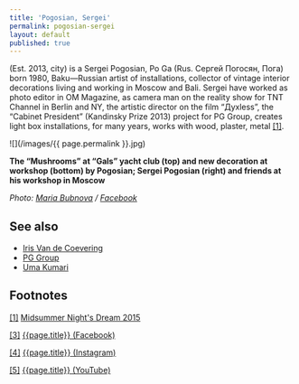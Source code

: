 ```yaml
---
title: 'Pogosian, Sergei'
permalink: pogosian-sergei
layout: default
published: true
---
```

(Est. 2013, city) is a Sergei Pogosian, Po Ga (Rus. Сергей Погосян, Пога) born 1980, Baku—Russian artist of installations, collector of vintage interior decorations living and working in Moscow and Bali. Sergei have worked as photo editor in OM Magazine, as camera man on the reality show for TNT Channel in Berlin and NY, the artistic director on the film “Духless”, the “Cabinet President” (Kandinsky Prize 2013) project for PG Group, creates light box installations, for many years, works with wood, plaster, metal <span id="a1">[\[1\]](#f1)</span>.

![](/images/{{ page.permalink }}.jpg)

**The “Mushrooms” at “Gals” yacht club (top) and new decoration at workshop (bottom) by Pogosian; Sergei Pogosian (right) and friends at his workshop in Moscow**

*Photo: [Maria Bubnova](index) / [Facebook](index)*


## See also

+ [Iris Van de Coevering](van-de-coevering-iris)
+ [PG Group](index)
+ [Uma Kumari](index)

## Footnotes

[[1]](#a1) <span id="f1"></span> [Midsummer Night's Dream 2015](index)

[[3]](#a3) <span id="f3"></span> [{{page.title}} (Facebook)](index)

[[4]](#a4) <span id="f4"></span> [{{page.title}} (Instagram)](index)

[[5]](#a5) <span id="f5"></span> [{{page.title}} (YouTube)](index)
